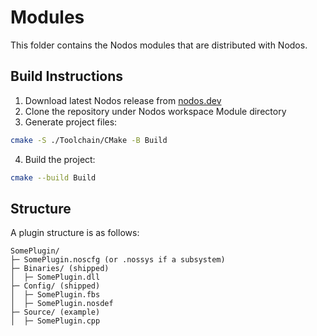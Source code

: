 # Modules

This folder contains the Nodos modules that are distributed with Nodos.

## Build Instructions
1. Download latest Nodos release from [nodos.dev](https://nodos.dev)
2. Clone the repository under Nodos workspace Module directory
3. Generate project files:
```bash
cmake -S ./Toolchain/CMake -B Build
```
4. Build the project:
```bash
cmake --build Build
```

## Structure
A plugin structure is as follows:

```
SomePlugin/
├─ SomePlugin.noscfg (or .nossys if a subsystem)
├─ Binaries/ (shipped)
│  ├─ SomePlugin.dll
├─ Config/ (shipped)
│  ├─ SomePlugin.fbs
│  ├─ SomePlugin.nosdef
├─ Source/ (example)
│  ├─ SomePlugin.cpp
```
